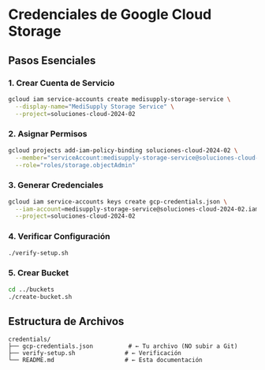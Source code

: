 # Credenciales de Google Cloud Storage

## Pasos Esenciales

### 1. Crear Cuenta de Servicio
```bash
gcloud iam service-accounts create medisupply-storage-service \
  --display-name="MediSupply Storage Service" \
  --project=soluciones-cloud-2024-02
```

### 2. Asignar Permisos
```bash
gcloud projects add-iam-policy-binding soluciones-cloud-2024-02 \
  --member="serviceAccount:medisupply-storage-service@soluciones-cloud-2024-02.iam.gserviceaccount.com" \
  --role="roles/storage.objectAdmin"
```

### 3. Generar Credenciales
```bash
gcloud iam service-accounts keys create gcp-credentials.json \
  --iam-account=medisupply-storage-service@soluciones-cloud-2024-02.iam.gserviceaccount.com \
  --project=soluciones-cloud-2024-02
```

### 4. Verificar Configuración
```bash
./verify-setup.sh
```

### 5. Crear Bucket
```bash
cd ../buckets
./create-bucket.sh
```

## Estructura de Archivos
```
credentials/
├── gcp-credentials.json          # ← Tu archivo (NO subir a Git)
├── verify-setup.sh              # ← Verificación
└── README.md                    # ← Esta documentación
```

